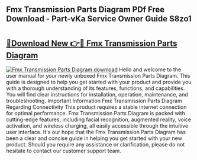 ## Fmx Transmission Parts Diagram PDf Free Download - Part-vKa Service Owner Guide S8zo1

# <h2><a href="http://dfnmif.blite.top/?on=Fmx+Transmission+Parts+Diagram">🔗Download New 👉🔴 Fmx Transmission Parts Diagram</a></h2>

[![Fmx Transmission Parts Diagram download](https://i.imgur.com/lujVjoI.png)](http://dfnmif.blite.top/?on=Fmx+Transmission+Parts+Diagram)
Hello and welcome to the user manual for your newly unboxed Fmx Transmission Parts Diagram. This guide is designed to help you get started with your product and provide you with a thorough understanding of its features, functions, and capabilities. You will find clear instructions for installation, operation, maintenance, and troubleshooting. Important Information Fmx Transmission Parts Diagram Regarding Connectivity This product requires a stable internet connection for optimal performance. Fmx Transmission Parts Diagram is packed with cutting-edge features, including facial recognition, augmented reality, voice activation, and wireless charging, all easily accessible through the intuitive user interface. It's our hope that the Fmx Transmission Parts Diagram has been a clear and concise guide in helping you get started with your new product. Should you require any assistance or clarification, please do not hesitate to contact our customer support team.
